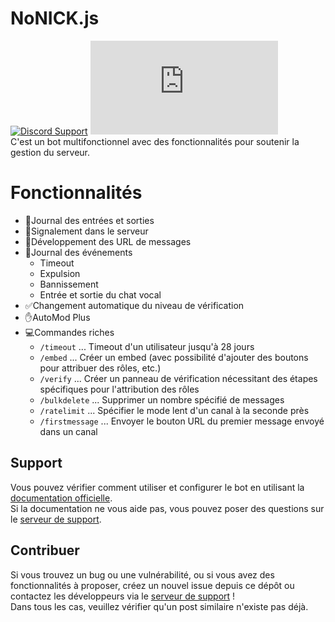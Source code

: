 # NoNICK.js
[![Discord Support](https://img.shields.io/discord/949877204601405482?label=discord&logo=discord&logoColor=white)](https://discord.gg/amies)
[![GitHub License](https://img.shields.io/github/license/nonick-mc/DiscordBot-NoNick.js)](LICENSE)  
C'est un bot multifonctionnel avec des fonctionnalités pour soutenir la gestion du serveur.

# Fonctionnalités
* 🚪Journal des entrées et sorties
* 📢Signalement dans le serveur
* 🔗Développement des URL de messages
* 📝Journal des événements
  * Timeout
  * Expulsion
  * Bannissement
  * Entrée et sortie du chat vocal
* ✅Changement automatique du niveau de vérification
* ✋AutoMod Plus
* 💻Commandes riches
  * `/timeout` ... Timeout d'un utilisateur jusqu'à 28 jours
  * `/embed` ... Créer un embed (avec possibilité d'ajouter des boutons pour attribuer des rôles, etc.)
  * `/verify` ... Créer un panneau de vérification nécessitant des étapes spécifiques pour l'attribution des rôles
  * `/bulkdelete` ... Supprimer un nombre spécifié de messages
  * `/ratelimit` ... Spécifier le mode lent d'un canal à la seconde près
  * `/firstmessage` ... Envoyer le bouton URL du premier message envoyé dans un canal

## Support
Vous pouvez vérifier comment utiliser et configurer le bot en utilisant la [documentation officielle](https://docs.nonick-js.com).  
Si la documentation ne vous aide pas, vous pouvez poser des questions sur le [serveur de support](https://discord.gg/amies).

## Contribuer
Si vous trouvez un bug ou une vulnérabilité, ou si vous avez des fonctionnalités à proposer, créez un nouvel issue depuis ce dépôt ou contactez les développeurs via le [serveur de support](https://discord.gg/fVcjCNn733) !  
Dans tous les cas, veuillez vérifier qu'un post similaire n'existe pas déjà.